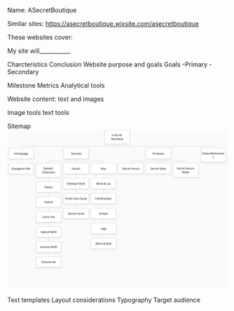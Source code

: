 Name: ASecretBoutique

Similar sites:
	https://asecretboutique.wixsite.com/asecretboutique



These websites cover:




My site will___________


Charcteristics
Conclusion
Website purpose and goals
Goals
	-Primary
	-Secondary

Milestone
Metrics
Analytical tools

Website content: text and images

Image tools
text tools

Sitemap
![Sitemap](https://github.com/QuayJ/ASBmanual/blob/a99a26f3467d0c9876aa45955a201e1e0fe5e9ea/gloomap_a51de6ff.png)

Text templates
Layout considerations
Typography
Target audience
